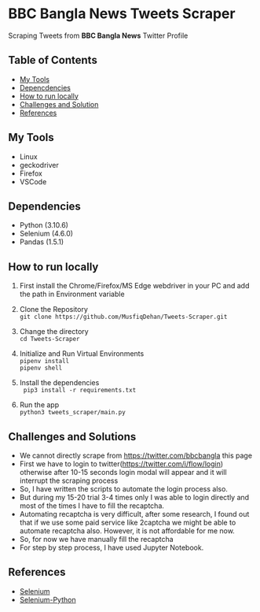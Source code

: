 # BBC Bangla News Tweets Scraper

Scraping Tweets from **BBC Bangla News** Twitter Profile

## Table of Contents

-   [My Tools](#my-tools)
-   [Depencdencies](#dependencies)
-   [How to run locally](#how-to-run-locally)
-   [Challenges and Solution](#challenges-and-solutions)
-   [References](#references)

## My Tools

-   Linux
-   geckodriver
-   Firefox
-   VSCode

## Dependencies

-   Python (3.10.6)
-   Selenium (4.6.0)
-   Pandas (1.5.1)

## How to run locally

1. First install the Chrome/Firefox/MS Edge webdriver in your PC and add the path in Environment variable

1. Clone the Repository <br>
   `git clone https://github.com/MusfiqDehan/Tweets-Scraper.git`

1. Change the directory <br>
   `cd Tweets-Scraper`

1. Initialize and Run Virtual Environments <br>
   `pipenv install` <br>
   `pipenv shell`

1. Install the dependencies <br>
   ` pip3 install -r requirements.txt`

1. Run the app <br>
   `python3 tweets_scraper/main.py`

## Challenges and Solutions

-   We cannot directly scrape from https://twitter.com/bbcbangla this page
-   First we have to login to twitter(https://twitter.com/i/flow/login) otherwise after 10-15 seconds login modal will appear and it will interrupt the scraping process
-   So, I have written the scripts to automate the login process also.
-   But during my 15-20 trial 3-4 times only I was able to login directly and most of the times I have to fill the recaptcha.
-   Automating recaptcha is very difficult, after some research, I found out that if we use some paid service like 2captcha we might be able to automate recaptcha also. However, it is not affordable for me now.
-   So, for now we have manually fill the recaptcha
-   For step by step process, I have used Jupyter Notebook.

## References

-   [Selenium](https://www.selenium.dev/)
-   [Selenium-Python](https://selenium-python.readthedocs.io/)
